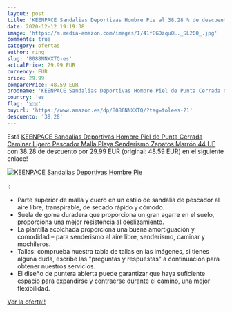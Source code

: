 ```yaml
---
layout: post
title: 'KEENPACE Sandalias Deportivas Hombre Pie al 38.28 % de descuento'
date: 2020-12-12 19:19:38
image: 'https://m.media-amazon.com/images/I/41fEGDzquOL._SL200_.jpg'
comments: true
category: ofertas
author: ring
slug: 'B088NNXXTQ-es'
actualPrice: 29.99 EUR
currency: EUR
price: 29.99
comparePrice: 48.59 EUR
prodname: 'KEENPACE Sandalias Deportivas Hombre Piel de Punta Cerrada Caminar Ligero Pescador Malla Playa Senderismo Zapatos Marrón 44 UE'
country: 'es'
flag: '🇪🇸'
buyurl: 'https://www.amazon.es/dp/B088NNXXTQ/?tag=tolees-21'
descuento: '38.28'
---
```


Está [KEENPACE Sandalias Deportivas Hombre Piel de Punta Cerrada Caminar Ligero Pescador Malla Playa Senderismo Zapatos Marrón 44 UE](https://www.amazon.es/dp/B088NNXXTQ/?tag=tolees-21) con 38.28 de descuento por 29.99 EUR (original: 48.59 EUR) en el siguiente enlace!

[![KEENPACE Sandalias Deportivas Hombre Pie](https://m.media-amazon.com/images/I/41fEGDzquOL._SL200_.jpg)](https://www.amazon.es/dp/B088NNXXTQ/?tag=tolees-21)

ℹ️:

- Parte superior de malla y cuero en un estilo de sandalia de pescador al aire libre, transpirable, de secado rápido y cómodo.
- Suela de goma duradera que proporciona un gran agarre en el suelo, proporciona una mejor resistencia al deslizamiento.
- La plantilla acolchada proporciona una buena amortiguación y comodidad – para senderismo al aire libre, senderismo, caminar y mochileros.
- Tallas: comprueba nuestra tabla de tallas en las imágenes, si tienes alguna duda, escribe las "preguntas y respuestas" a continuación para obtener nuestros servicios.
- El diseño de puntera abierta puede garantizar que haya suficiente espacio para expandirse y contraerse durante el camino, una mejor flexibilidad.

[Ver la oferta!!](https://www.amazon.es/dp/B088NNXXTQ/?tag=tolees-21)

